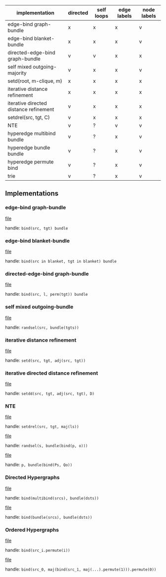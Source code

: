 | implementation                         | directed | self loops | edge labels | node labels |
|----------------------------------------|----------|------------|-------------|-------------|
| edge-bind graph-bundle                 | x        | x          | x           | v           |
| edge-bind blanket-bundle               | x        | x          | x           | v           |
| directed-edge-bind graph-bundle        | v        | v          | x           | x           |
| self mixed outgoing-majority           | v        | x          | x           | v           |
| setd(root, m-clique, m)                | x        | x          | x           | x           |
| iterative distance refinement          | x        | x          | x           | x           |
| iterative directed distance refinement | v        | x          | x           | x           |
| setdrel(src, tgt, C)                   | v        | x          | x           | x           |
| NTE                                    | v        | ?          | v           | v           |
| hyperedge multibind bundle             | v        | ?          | x           | v           |
| hyperedge bundle bundle                | v        | ?          | x           | v           |
| hyperedge permute bind                 | v        | ?          | x           | v           |
| trie                                   | v        | ?          | x           | v           |

## Implementations

### edge-bind graph-bundle

[file](edgebind_graphbundle.py)

handle: `bind(src, tgt) bundle`

### edge-bind blanket-bundle

[file](benchmarks/edgebind_blanketbundle.py)

handle: `bind(src in blanket, tgt in blanket) bundle`

### directed-edge-bind graph-bundle

[file](directededgebind_graphbundle.py)

handle: `bind(src, l, perm(tgt)) bundle`

### self mixed outgoing-bundle

[file](self_mixed_outgoingbundle.py)

handle: `randsel(src, bundle(tgts))`

### iterative distance refinement

[file](distance.py)

handle: `setd(src, tgt, adj(src, tgt))`

### iterative directed distance refinement

[file](directed_distance.py)

handle: `setdd(src, tgt, adj(src, tgt), D)`

### NTE

[file](bias_ps_nte.py)

handle: `setdrel(src, tgt, maj(ls))`

[file](self_mixed_propertybundle.py)

handle: `randsel(s, bundle(bind(p, o)))`

[file](triplebind_propertybundle.py)

handle: `p, bundle(bind(Ps, Qo))`

### Directed Hypergraphs

[file](hyperedge_multibind_bundle.py)

handle: `bind(multibind(srcs), bundle(dsts))`

[file](hyperedge_bundle_bundle.py)

handle: `bind(bundle(srcs), bundle(dsts))`


### Ordered Hypergraphs

[file](hyperedge_permute_bind.py)

handle: `bind(src_i.permute(i))`

[file](trie.py)

handle: `bind(src_0, maj(bind(src_1, maj(...).permute(1))).permute(0))`
